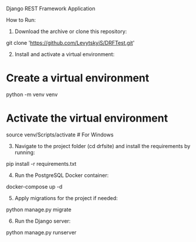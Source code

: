 Django REST Framework Application

How to Run:

1. Download the archive or clone this repository:

git clone 'https://github.com/LevytskyiS/DRFTest.git'

2. Install and activate a virtual environment:

# Create a virtual environment
python -m venv venv

# Activate the virtual environment
source venv/Scripts/activate  # For Windows

3. Navigate to the project folder (cd drfsite) and install the requirements by running:

pip install -r requirements.txt

4. Run the PostgreSQL Docker container:

docker-compose up -d

5. Apply migrations for the project if needed:

python manage.py migrate

6. Run the Django server:

python manage.py runserver